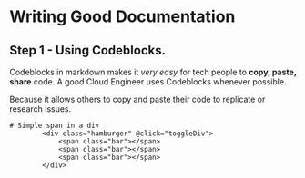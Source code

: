 # Writing Good Documentation

## Step 1 - Using Codeblocks.

Codeblocks in markdown makes it *very easy* for tech people to **copy, paste, share**  code. A good Cloud Engineer uses Codeblocks whenever possible.

Because it allows others to copy and paste their code to replicate or research issues.

```
# Simple span in a div
        <div class="hamburger" @click="toggleDiv">
            <span class="bar"></span>
            <span class="bar"></span>
            <span class="bar"></span>
        </div>
